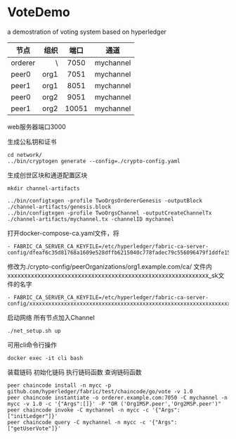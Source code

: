 # VoteDemo
a demostration of voting system based on hyperledger


| 节点        | 组织   |  端口  |  通道  |
| --------   | -----:  | :----:  | :----:  |
| orderer     | \ |   7050     |   mychannel     |
| peer0        |  org1   |   7051   |   mychannel     |
| peer1        |    org1    |  8051  |   mychannel     |
| peer0     | org2 |   9051     |   mychannel     |
| peer1        |   org2   |   10051   |   mychannel     |

web服务器端口3000

生成公私钥和证书
```shell
cd network/
../bin/cryptogen generate --config=./crypto-config.yaml
```

生成创世区块和通道配置区块
```shell
mkdir channel-artifacts

../bin/configtxgen -profile TwoOrgsOrdererGenesis -outputBlock ./channel-artifacts/genesis.block
../bin/configtxgen -profile TwoOrgsChannel -outputCreateChannelTx ./channel-artifacts/mychannel.tx -channelID mychannel
```

打开docker-compose-ca.yaml文件，将
```shell
- FABRIC_CA_SERVER_CA_KEYFILE=/etc/hyperledger/fabric-ca-server-config/dfeaf6c35d81768a1609e528dffb6215040c778fadec79c556096479f1ddfe15_sk
```
修改为./crypto-config/peerOrganizations/org1.example.com/ca/ 文件内xxxxxxxxxxxxxxxxxxxxxxxxxxxxxxxxxxxxxxxxxxxxxxxxxxxxxxxxxxxx_sk文件的名字
```shell
- FABRIC_CA_SERVER_CA_KEYFILE=/etc/hyperledger/fabric-ca-server-config/xxxxxxxxxxxxxxxxxxxxxxxxxxxxxxxxxxxxxxxxxxxxxxxxxxxxxxxxxxxxxxxx_sk
```

启动网络 所有节点加入Channel
```shell
./net_setup.sh up
```

可用cli命令行操作

```shell
docker exec -it cli bash
```
装载链码 初始化链码 执行链码函数 查询链码函数
```shell
peer chaincode install -n mycc -p github.com/hyperledger/fabric/test/chaincode/go/vote -v 1.0
peer chaincode instantiate -o orderer.example.com:7050 -C mychannel -n mycc -v 1.0 -c '{"Args":[]}' -P "OR ('Org1MSP.peer','Org2MSP.peer')"
peer chaincode invoke -C mychannel -n mycc -c '{"Args":["initLedger"]}'
peer chaincode query -C mychannel -n mycc -c '{"Args":["getUserVote"]}'
```
